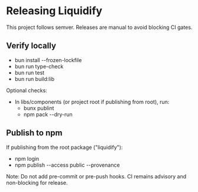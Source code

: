 # Releasing Liquidify

This project follows semver. Releases are manual to avoid blocking CI gates.

## Verify locally

- bun install --frozen-lockfile
- bun run type-check
- bun run test
- bun run build:lib

Optional checks:

- In libs/components (or project root if publishing from root), run:
  - bunx publint
  - npm pack --dry-run

## Publish to npm

If publishing from the root package ("liquidify"):

- npm login
- npm publish --access public --provenance

Note: Do not add pre-commit or pre-push hooks. CI remains advisory and non-blocking for release.
